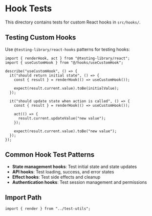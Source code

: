 # Hook Tests

This directory contains tests for custom React hooks in `src/hooks/`.

## Testing Custom Hooks

Use `@testing-library/react-hooks` patterns for testing hooks:

```tsx
import { renderHook, act } from "@testing-library/react";
import { useCustomHook } from "@/hooks/useCustomHook";

describe("useCustomHook", () => {
  it("should return initial state", () => {
    const { result } = renderHook(() => useCustomHook());

    expect(result.current.value).toBe(initialValue);
  });

  it("should update state when action is called", () => {
    const { result } = renderHook(() => useCustomHook());

    act(() => {
      result.current.updateValue("new value");
    });

    expect(result.current.value).toBe("new value");
  });
});
```

## Common Hook Test Patterns

- **State management hooks**: Test initial state and state updates
- **API hooks**: Test loading, success, and error states
- **Effect hooks**: Test side effects and cleanup
- **Authentication hooks**: Test session management and permissions

## Import Path

```tsx
import { render } from "../test-utils";
```

